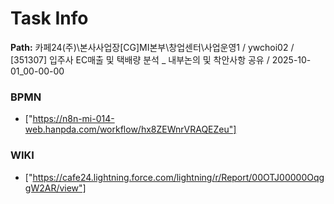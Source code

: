 # Task Info

**Path:** 카페24(주)\본사사업장\[CG]MI본부\창업센터\사업운영1 / ywchoi02 / [351307] 입주사 EC매출 및 택배량 분석 _ 내부논의 및 착안사항 공유 / 2025-10-01_00-00-00

### BPMN
- ["https://n8n-mi-014-web.hanpda.com/workflow/hx8ZEWnrVRAQEZeu"]

### WIKI
- ["https://cafe24.lightning.force.com/lightning/r/Report/00OTJ00000OqggW2AR/view"]

